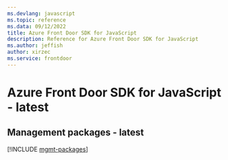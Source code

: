 ```yaml
---
ms.devlang: javascript
ms.topic: reference
ms.data: 09/12/2022
title: Azure Front Door SDK for JavaScript
description: Reference for Azure Front Door SDK for JavaScript
ms.author: jeffish
author: xirzec
ms.service: frontdoor
---
```

# Azure Front Door SDK for JavaScript - latest

## Management packages - latest
[!INCLUDE [mgmt-packages](front-door-mgmt-index.md)]